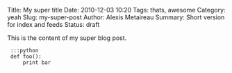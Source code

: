 Title: My super title
Date: 2010-12-03 10:20
Tags: thats, awesome
Category: yeah
Slug: my-super-post
Author: Alexis Metaireau
Summary: Short version for index and feeds
Status: draft

This is the content of my super blog post.

     :::python
     def foo():
         print bar

